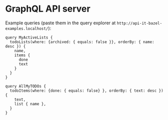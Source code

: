 # GraphQL API server

Example queries (paste them in the query explorer at `http://api-it-bazel-examples.localhost/`):

```
query MyActiveLists {
  todoLists(where: {archived: { equals: false }}, orderBy: { name: desc }) {
    name,
    items {
      done
      text
    }
  }
}

query AllMyTODOs {
  todoItems(where: {done: { equals: false} }, orderBy: { text: desc }) {
    text,
    list { name },
  }
}
```
